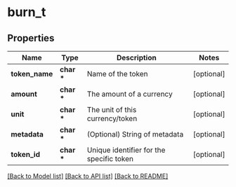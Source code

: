 # burn_t

## Properties
Name | Type | Description | Notes
------------ | ------------- | ------------- | -------------
**token_name** | **char \*** | Name of the token | [optional] 
**amount** | **char \*** | The amount of a currency | [optional] 
**unit** | **char \*** | The unit of this currency/token | [optional] 
**metadata** | **char \*** | (Optional) String of metadata | [optional] 
**token_id** | **char \*** | Unique identifier for the specific token | [optional] 

[[Back to Model list]](../README.md#documentation-for-models) [[Back to API list]](../README.md#documentation-for-api-endpoints) [[Back to README]](../README.md)


